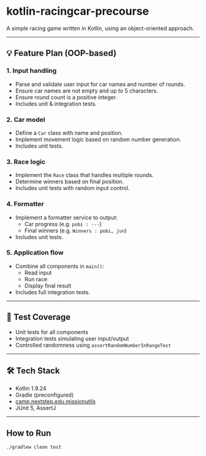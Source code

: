 # kotlin-racingcar-precourse

A simple racing game written in Kotlin, using an object-oriented approach.

---

## 💡 Feature Plan (OOP-based)

### 1. Input handling
- Parse and validate user input for car names and number of rounds.
- Ensure car names are not empty and up to 5 characters.
- Ensure round count is a positive integer.
- Includes unit & integration tests.

### 2. Car model
- Define a `Car` class with name and position.
- Implement movement logic based on random number generation.
- Includes unit tests.

### 3. Race logic
- Implement the `Race` class that handles multiple rounds.
- Determine winners based on final position.
- Includes unit tests with random input control.

### 4. Formatter
- Implement a formatter service to output:
    - Car progress (e.g. `pobi : ---`)
    - Final winners (e.g. `Winners : pobi, jun`)
- Includes unit tests.

### 5. Application flow
- Combine all components in `main()`:
    - Read input
    - Run race  
    - Display final result
- Includes full integration tests.

---

## 🧪 Test Coverage

- Unit tests for all components
- Integration tests simulating user input/output
- Controlled randomness using `assertRandomNumberInRangeTest`

---

## 🛠 Tech Stack

- Kotlin 1.9.24
- Gradle (preconfigured)
- [camp.nextstep.edu.missionutils](https://github.com/woowacourse-projects/mission-utils)
- JUnit 5, AssertJ

---

## How to Run

```bash
./gradlew clean test
